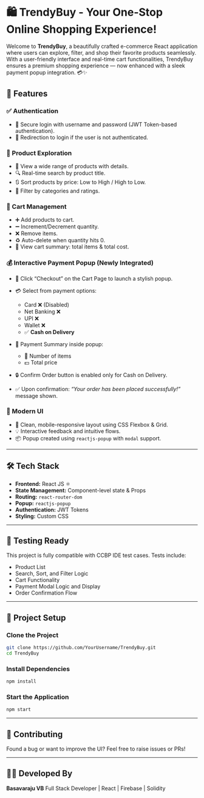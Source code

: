 # 🛍️ TrendyBuy - Your One-Stop Online Shopping Experience!

Welcome to **TrendyBuy**, a beautifully crafted e-commerce React application where users can explore, filter, and shop their favorite products seamlessly. With a user-friendly interface and real-time cart functionalities, TrendyBuy ensures a premium shopping experience — now enhanced with a sleek payment popup integration. 💳✨

## 🚀 Features

### ✅ Authentication

* 🔐 Secure login with username and password (JWT Token-based authentication).
* 🔄 Redirection to login if the user is not authenticated.

### 🔎 Product Exploration

* 🛒 View a wide range of products with details.
* 🔍 Real-time search by product title.
* 🔃 Sort products by price: Low to High / High to Low.
* 🧲 Filter by categories and ratings.

### 🧺 Cart Management

* ➕ Add products to cart.
* ➖ Increment/Decrement quantity.
* ❌ Remove items.
* ♻️ Auto-delete when quantity hits 0.
* 🧾 View cart summary: total items & total cost.

### 💰 Interactive Payment Popup (Newly Integrated)

* 🧾 Click “Checkout” on the Cart Page to launch a stylish popup.
* 💳 Select from payment options:

  * Card ❌ (Disabled)
  * Net Banking ❌
  * UPI ❌
  * Wallet ❌
  * ✅ **Cash on Delivery**
* 🧾 Payment Summary inside popup:

  * 🧮 Number of items
  * 💵 Total price
* 🔒 Confirm Order button is enabled only for Cash on Delivery.
* ✅ Upon confirmation: *“Your order has been placed successfully!”* message shown.

### 🌈 Modern UI

* 🎨 Clean, mobile-responsive layout using CSS Flexbox & Grid.
* 💡 Interactive feedback and intuitive flows.
* 📦 Popup created using `reactjs-popup` with `modal` support.

---

## 🛠️ Tech Stack

* **Frontend:** React JS ⚛️
* **State Management:** Component-level state & Props
* **Routing:** `react-router-dom`
* **Popup:** `reactjs-popup`
* **Authentication:** JWT Tokens
* **Styling:** Custom CSS

---

## 🧪 Testing Ready

This project is fully compatible with CCBP IDE test cases. Tests include:

* Product List
* Search, Sort, and Filter Logic
* Cart Functionality
* Payment Modal Logic and Display
* Order Confirmation Flow

---

## 📁 Project Setup

### Clone the Project

```bash
git clone https://github.com/YourUsername/TrendyBuy.git
cd TrendyBuy
```

### Install Dependencies

```bash
npm install
```

### Start the Application

```bash
npm start
```

---

## 🤝 Contributing

Found a bug or want to improve the UI? Feel free to raise issues or PRs!

---

## 👨‍💻 Developed By

**Basavaraju VB**
Full Stack Developer | React | Firebase | Solidity


